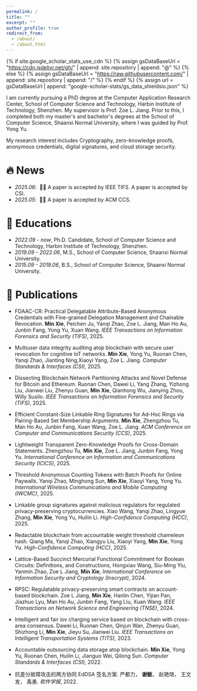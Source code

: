 ```yaml
---
permalink: /
title: ""
excerpt: ""
author_profile: true
redirect_from: 
  - /about/
  - /about.html
---
```


{% if site.google_scholar_stats_use_cdn %}
{% assign gsDataBaseUrl = "https://cdn.jsdelivr.net/gh/" | append: site.repository | append: "@" %}
{% else %}
{% assign gsDataBaseUrl = "https://raw.githubusercontent.com/" | append: site.repository | append: "/" %}
{% endif %}
{% assign url = gsDataBaseUrl | append: "google-scholar-stats/gs_data_shieldsio.json" %}

<span class='anchor' id='about-me'></span>

I am currently pursuing a PhD degree at the Computer Application Research Center, School of Computer Science and Technology, Harbin Institute of Technology, Shenzhen. My supervisor is Prof. Zoe L. Jiang. Prior to this, I completed both my master's and bachelor's degrees at the School of Computer Science, Shaanxi Normal University, where I was guided by Prof. Yong Yu.

My research interest includes Cryptography, zero-knowledge proofs, anonymous credentials, digital signatures, and cloud storage security. 

# 🔥 News
- *2025.06*: &nbsp;🎉🎉 A paper is accepted by IEEE TIFS. A paper is accepted by CSI. 
- *2025.05*: &nbsp;🎉🎉 A paper is accepted by ACM CCS.

# 📖 Educations
- *2022.09 - now*, Ph.D. Candidate, School of Computer Science and Technology, Harbin Institute of Technology, Shenzhen.
- *2019.09 - 2022.06*, M.S., School of Computer Science, Shaanxi Normal University. 
- *2015.09 - 2019.06*, B.S., School of Computer Science, Shaanxi Normal University. 

# 📝 Publications 

<!-- <div class='paper-box'><div class='paper-box-image'><div><div class="badge">CVPR 2016</div><img src='images/500x300.png' alt="sym" width="100%"></div></div>
<div class='paper-box-text' markdown="1">

[Deep Residual Learning for Image Recognition](https://openaccess.thecvf.com/content_cvpr_2016/papers/He_Deep_Residual_Learning_CVPR_2016_paper.pdf)

**Kaiming He**, Xiangyu Zhang, Shaoqing Ren, Jian Sun

[**Project**](https://scholar.google.com/citations?view_op=view_citation&hl=zh-CN&user=DhtAFkwAAAAJ&citation_for_view=DhtAFkwAAAAJ:ALROH1vI_8AC) <strong><span class='show_paper_citations' data='DhtAFkwAAAAJ:ALROH1vI_8AC'></span></strong>
- Lorem ipsum dolor sit amet, consectetur adipiscing elit. Vivamus ornare aliquet ipsum, ac tempus justo dapibus sit amet. 
</div>
</div> -->

- FDAAC-CR: Practical Delegatable Attribute-Based Anonymous Credentials with Fine-grained Delegation Management and Chainable Revocation. **Min Xie**, Peichen Ju, Yanqi Zhao, Zoe L. Jiang, Man Ho Au, Junbin Fang, Yong Yu, Xuan Wang. <i>IEEE Transactions on Information Forensics and Security (TIFS)</i>, 2025.

- Multiuser data integrity auditing atop blockchain with secure user revocation for cognitive IoT networks. **Min Xie**, Yong Yu, Ruonan Chen, Yanqi Zhao, Jianting Ning,Xiaoyi Yang, Zoe L. Jiang. <i>Computer Standards & Interfaces (CSI)</i>, 2025.

- Dissecting Blockchain Network Partitioning Attacks and Novel Defense for Bitcoin and Ethereum. Ruonan Chen, Dawei Li, Yang Zhang, Yizhong Liu, Jianwei Liu, Zhenyu Guan, **Min Xie**, Qianhong Wu, Jianying Zhou, Willy Susilo.  <i>IEEE Transactions on Information Forensics and Security (TIFS)</i>, 2025.

- Efficient Constant-Size Linkable Ring Signatures for Ad-Hoc Rings via Pairing-Based Set Membership Arguments. **Min Xie**, Zhengzhou Tu, Man Ho Au, Junbin Fang, Xuan Wang, Zoe L. Jiang. <i>ACM Conference on Computer and Communications Security (CCS)</i>, 2025.

- Lightweight Transparent Zero-Knowledge Proofs for Cross-Domain Statements. Zhengzhou Tu, **Min Xie**, Zoe L. Jiang, Junbin Fang, Yong Yu.  <i>International Conference on Information and Communications Security (ICICS)</i>, 2025.

- Threshold Anonymous Counting Tokens with Batch Proofs for Online Paywalls. Yanqi Zhao, Minghong Sun, **Min Xie**, Xiaoyi Yang, Yong Yu.  <i>International Wireless Communications and Mobile Computing (IWCMC)</i>, 2025.

- Linkable group signatures against malicious regulators for regulated privacy-preserving cryptocurrencies. Xiao Wang, Yanqi Zhao, Lingyue Zhang, **Min Xie**, Yong Yu, Huilin Li. <i>High-Confidence Computing (HCC)</i>, 2025.

- Redactable blockchain from accountable weight threshold chameleon hash. Qiang Ma, Yanqi Zhao, Xiangyu Liu, Xiaoyi Yang, **Min Xie**, Yong Yu. <i>High-Confidence Computing (HCC)</i>, 2025.

- Lattice-Based Succinct Mercurial Functional Commitment for Boolean Circuits: Definitions, and Constructions, Hongxiao Wang, Siu-Ming Yiu, Yanmin Zhao, Zoe L Jiang, **Min Xie**,  <i>International Conference on Information Security and Cryptology (Inscrypt)</i>, 2024.

- RPSC: Regulatable privacy-preserving smart contracts on account-based blockchain. Zoe L Jiang, **Min Xie**, Hanlin Chen, Yijian Pan, Jiazhuo Lyu, Man Ho Au, Junbin Fang, Yang Liu, Xuan Wang. <i>IEEE Transactions on Network Science and Engineering (TNSE)</i>, 2024.

- Intelligent and fair iov charging service based on blockchain with cross-area consensus. Dawei Li, Ruonan Chen, Qinjun Wan, Zhenyu Guan, Shizhong Li, **Min Xie**, Jieyu Su, Jianwei Liu. <i>IEEE Transactions on Intelligent Transportation Systems (TITS)</i>, 2023.

- Accountable outsourcing data storage atop blockchain. **Min Xie**, Yong Yu, Ruonan Chen, Huilin Li, Jianguo Wei, Qilong Sun. <i>Computer Standards & Interfaces (CSI)</i>, 2022.

- 抗差分故障攻击的两方协同 EdDSA 签名方案. 严都力， **谢敏**， 赵艳琦， 王文发， 禹勇. <i>软件学报</i>, 2022.

<!-- <li>Songlei Wang, Yifeng Zheng, Xiaohua Jia, and Haibo Hu, "PrivAGM: Secure Construction of Differentially Private Directed Attributed Graph Models on Decentralized Social Graphs", <i>Proceedings of the VLDB Endowment</i>, 2025.</li>
        <li>Songlei Wang, Yifeng Zheng, and Xiaohua Jia, "GraphGuard: Private Time-Constrained Pattern Detection Over Streaming Graphs in the Cloud", <i>USENIX Security Symposium (BIG 4)</i>, 2024.</li>
        <li>Songlei Wang, Yifeng Zheng, Xiaohua Jia, and Cong Wang, "eGrass: An Encrypted Attributed Subgraph Matching System with Malicious Security", <i>IEEE Transactions on Information Forensics and Security (TIFS)</i>, 2024.</li> -->

<!-- # 🎖 Honors and Awards -->
<!-- - *2021.10* Lorem ipsum dolor sit amet, consectetur adipiscing elit. Vivamus ornare aliquet ipsum, ac tempus justo dapibus sit amet. 
- *2021.09* Lorem ipsum dolor sit amet, consectetur adipiscing elit. Vivamus ornare aliquet ipsum, ac tempus justo dapibus sit amet.  -->



<!-- # 💬 Invited Talks -->
<!-- - *2021.06*, Lorem ipsum dolor sit amet, consectetur adipiscing elit. Vivamus ornare aliquet ipsum, ac tempus justo dapibus sit amet. 
- *2021.03*, Lorem ipsum dolor sit amet, consectetur adipiscing elit. Vivamus ornare aliquet ipsum, ac tempus justo dapibus sit amet.  \| [\[video\]](https://github.com/) -->

<!-- # 💻 Internships
- *2019.05 - 2020.02*, [Lorem](https://github.com/), China. -->